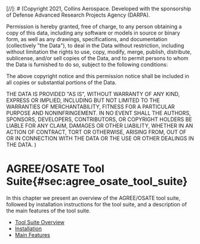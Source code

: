 [//]: # (Copyright 2021, Collins Aerospace.
Developed with the sponsorship of Defense Advanced Research Projects Agency (DARPA).

Permission is hereby granted, free of charge, to any person obtaining a copy of this data, 
including any software or models in source or binary form, as well as any drawings, specifications, 
and documentation (collectively "the Data"), to deal in the Data without restriction, including
without limitation the rights to use, copy, modify, merge, publish, distribute, sublicense, 
and/or sell copies of the Data, and to permit persons to whom the Data is furnished to do so, 
subject to the following conditions:

The above copyright notice and this permission notice shall be included in all copies or 
substantial portions of the Data.

THE DATA IS PROVIDED "AS IS", WITHOUT WARRANTY OF ANY KIND, EXPRESS OR IMPLIED, INCLUDING BUT NOT 
LIMITED TO THE WARRANTIES OF MERCHANTABILITY, FITNESS FOR A PARTICULAR PURPOSE AND NONINFRINGEMENT. 
IN NO EVENT SHALL THE AUTHORS, SPONSORS, DEVELOPERS, CONTRIBUTORS, OR COPYRIGHT HOLDERS BE LIABLE 
FOR ANY CLAIM, DAMAGES OR OTHER LIABILITY, WHETHER IN AN ACTION OF CONTRACT, TORT OR OTHERWISE, 
ARISING FROM, OUT OF OR IN CONNECTION WITH THE DATA OR THE USE OR OTHER DEALINGS IN THE DATA.
)

# AGREE/OSATE Tool Suite{#sec:agree_osate_tool_suite}

In this chapter we present an overview of the AGREE/OSATE tool suite,
followed by installation instructions for the tool suite, and a
description of the main features of the tool suite.

* [Tool Suite Overview](04.01-Tool-Suite-Overview.html#sec:tool_suite_overview)
* [Installation](04.02-Installation.html#sec:agree_osate_installation)
* [Main Features](04.03-Main-Features.html#sec:agree_osate_main_features)
